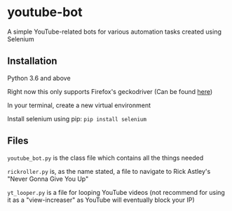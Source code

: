 # youtube-bot
A simple YouTube-related bots for various automation tasks created using Selenium

## Installation
Python 3.6 and above

Right now this only supports Firefox's geckodriver (Can be found [here](https://github.com/mozilla/geckodriver/releases))

In your terminal, create a new virtual environment

Install selenium using pip:
`pip install selenium`

## Files

`youtube_bot.py` is the class file which contains all the things needed

`rickroller.py` is, as the name stated, a file to navigate to Rick Astley's "Never Gonna Give You Up"

`yt_looper.py` is a file for looping YouTube videos (not recommend for using it as a "view-increaser" as YouTube will eventually block your IP)